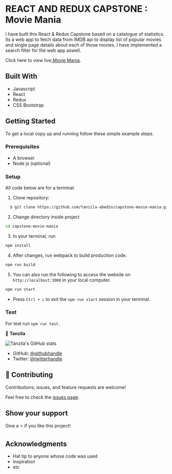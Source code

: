 # REACT AND REDUX CAPSTONE : Movie Mania

I have built this React & Redux Capstone based on  a catalogue of statistics. Its a web app to fetch data from IMDB api to display list of popular movies and single page details about each of those movies. I have implemented  a search filter for the web app aswell.


Click here to view live[ Movie  Mania](https://tanzila-movie-mania.herokuapp.com/).

## Built With
- Javascript
- React
- Redux
- CSS Bootstrap

## Getting Started

To get a local copy up and running follow these simple example steps.

### Prerequisites
- A browser
- Node js (optional)

### Setup

All code below are for a terminal.

1. Clone repository: 
```sh
  $ git clone https://github.com/tanzila-abedin/capstone-movie-mania.git
```
2. Change directory inside project
```sh
cd capstone-movie-mania
```
3. In your terminal, run 
```sh
npm install
```
4. After changes, run webpack to build production code.
```sh
npm run build
```   
5. You can also run the following to access the website on `http://localhost:3000` in your local computer.
```sh
npm run start
```
* Press `Ctrl + c` to exit the `npm run start` session in your terminal.

### Test

For test run `npm run test`.

👤 **Tanzila**

![Tanzila's GitHub stats](https://github-readme-stats.vercel.app/api?username=tanzila-abedin&count_private=true&theme=dark&show_icons=true)

- GitHub: [@githubhandle](https://github.com/tanzila-abedin)
- Twitter: [@twitterhandle](https://twitter.com/TanzilaAbedin)
## 🤝 Contributing
Contributions, issues, and feature requests are welcome!

Feel free to check the [issues page](../../issues/).

## Show your support
Give a ⭐️ if you like this project!

## Acknowledgments
- Hat tip to anyone whose code was used
- Inspiration
- etc

